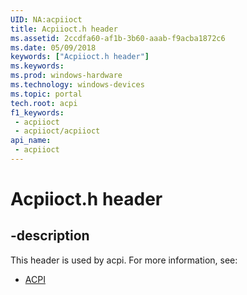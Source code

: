```yaml
---
UID: NA:acpiioct
title: Acpiioct.h header
ms.assetid: 2ccdfa60-af1b-3b60-aaab-f9acba1872c6
ms.date: 05/09/2018
keywords: ["Acpiioct.h header"]
ms.keywords: 
ms.prod: windows-hardware
ms.technology: windows-devices
ms.topic: portal
tech.root: acpi
f1_keywords:
 - acpiioct
 - acpiioct/acpiioct
api_name:
 - acpiioct
---
```


# Acpiioct.h header


## -description

This header is used by acpi. For more information, see:

- [ACPI](../_acpi/index.md)<br><br>


